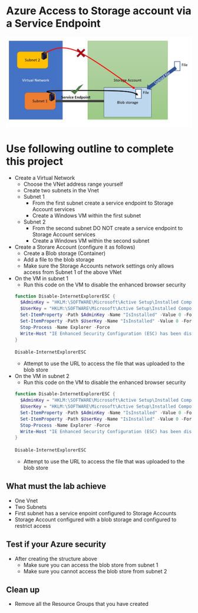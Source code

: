 <!--
    <details><summary>Click for hint</summary><Strong> 

    ``` 
    HINT
    ```
    </Strong></details> 
    <details><summary>Click to see the answer</summary><Strong> 
    
    ```
    ANSWER
    ```
    </Strong></details> 
-->
# Azure Access to Storage account via a Service Endpoint

![AzureInfrstructure](../Pics/AzureProject3.jpg)

# Use following outline to complete this project

- Create a Virtual Network
  - Choose the VNet address range yourself
  - Create two subnets in the Vnet
  - Subnet 1
    - From the first subnet create a service endpoint to Storage Account services
    - Create a Windows VM within the first subnet 
  - Subnet 2
    - From the second subnet DO NOT create a service endpoint to Storage Account services
    - Create a Windows VM within the second subnet 
- Create a Storare Account (configure it as follows)
  - Create a Blob storage (Container) 
  - Add a file to the blob storage
  - Make sure the Storage Accounts network settings only allows access from Subnet 1 of the above VNet
- On the VM in subnet 1 
  - Run this code on the VM to disable the enhanced browser security 
  ```PowerShell
  function Disable-InternetExplorerESC {
    $AdminKey = "HKLM:\SOFTWARE\Microsoft\Active Setup\Installed Components\{A509B1A7-37EF-4b3f-8CFC-4F3A74704073}"
    $UserKey = "HKLM:\SOFTWARE\Microsoft\Active Setup\Installed Components\{A509B1A8-37EF-4b3f-8CFC-4F3A74704073}"
    Set-ItemProperty -Path $AdminKey -Name "IsInstalled" -Value 0 -Force
    Set-ItemProperty -Path $UserKey -Name "IsInstalled" -Value 0 -Force
    Stop-Process -Name Explorer -Force
    Write-Host "IE Enhanced Security Configuration (ESC) has been disabled." -ForegroundColor Green
  }

  Disable-InternetExplorerESC
  ```
  - Attempt to use the URL to access the file that was uploaded to the blob store
- On the VM in subnet 2 
  - Run this code on the VM to disable the enhanced browser security 
  ```PowerShell
  function Disable-InternetExplorerESC {
    $AdminKey = "HKLM:\SOFTWARE\Microsoft\Active Setup\Installed Components\{A509B1A7-37EF-4b3f-8CFC-4F3A74704073}"
    $UserKey = "HKLM:\SOFTWARE\Microsoft\Active Setup\Installed Components\{A509B1A8-37EF-4b3f-8CFC-4F3A74704073}"
    Set-ItemProperty -Path $AdminKey -Name "IsInstalled" -Value 0 -Force
    Set-ItemProperty -Path $UserKey -Name "IsInstalled" -Value 0 -Force
    Stop-Process -Name Explorer -Force
    Write-Host "IE Enhanced Security Configuration (ESC) has been disabled." -ForegroundColor Green
  }

  Disable-InternetExplorerESC
  ```
  - Attempt to use the URL to access the file that was uploaded to the blob store

## What must the lab achieve

- One Vnet
- Two Subnets
- First subnet has a service enpoint configured to Storage Accounts
- Storage Account configured with a blob storage and configured to restrict access

## Test if your Azure security

- After creating the structure above
  - Make sure you can access the blob store from subnet 1
  - Make sure you cannot access the blob store from subnet 2

## Clean up 
- Remove all the Resource Groups that you have created 
   
